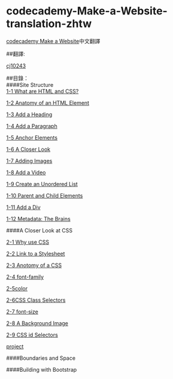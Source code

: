 # codecademy-Make-a-Website-translation-zhtw

[codecademy Make a Website](https://www.codecademy.com/learn/make-a-website)中文翻譯

##翻譯:

[cj10243](https://github.com/cj10243)

##目錄：  
####Site Structure  
[1-1 What are HTML and CSS?](https://github.com/cj10243/codecademy-Make-a-Website-translation-zhtw/blob/master/1-1_What_are_HTML_%20and_CSS%3F.md)

[1-2 Anatomy of an HTML Element](https://github.com/cj10243/codecademy-Make-a-Website-translation-zhtw/blob/master/1-2_Anatomy_of_an_HTML_Element.md)

[1-3 Add a Heading](https://github.com/cj10243/codecademy-Make-a-Website-translation-zhtw/blob/master/1-3_Add_a_Heading.md)

[1-4 Add a Paragraph](https://github.com/cj10243/codecademy-Make-a-Website-translation-zhtw/blob/master/1-4_Add_a_Paragraph)

[1-5 Anchor Elements](https://github.com/cj10243/codecademy-Make-a-Website-translation-zhtw/blob/master/1-5_Anchor_Elements.md)

[1-6 A Closer Look](https://github.com/cj10243/codecademy-Make-a-Website-translation-zhtw/blob/master/1-6_A_Closer_Look.md)

[1-7 Adding Images](https://github.com/cj10243/codecademy-Make-a-Website-translation-zhtw/blob/master/1-7_Adding_Images.md)

[1-8 Add a Video](https://github.com/cj10243/codecademy-Make-a-Website-translation-zhtw/blob/master/1-8_Add_a_Video.md)

[1-9 Create an Unordered List](https://github.com/cj10243/codecademy-Make-a-Website-translation-zhtw/blob/master/1-9_Create_an_Unordered_List.md)

[1-10 Parent and Child Elements](https://github.com/cj10243/codecademy-Make-a-Website-translation-zhtw/blob/master/1-10_Parent_and_Child_Elements.md)

[1-11 Add a Div](https://github.com/cj10243/codecademy-Make-a-Website-translation-zhtw/blob/master/1-11_Add_a_Div.md)

[1-12 Metadata: The Brains](https://github.com/cj10243/codecademy-Make-a-Website-translation-zhtw/blob/master/1-12_Metadata_the_brains)

####A Closer Look at CSS

[2-1 Why use CSS](https://github.com/cj10243/codecademy-Make-a-Website-translation-zhtw/blob/master/2-1_Why_use_CSS%3F.md)

[2-2 Link to a Stylesheet](https://github.com/cj10243/codecademy-Make-a-Website-translation-zhtw/blob/master/2-2_Link_to_a_Stylesheet.md)

[2-3 Anotomy of a CSS](https://github.com/cj10243/codecademy-Make-a-Website-translation-zhtw/blob/master/2-3_Anotomy_of_a_CSS.md)

[2-4 font-family](https://github.com/cj10243/codecademy-Make-a-Website-translation-zhtw/blob/master/2-4_font-family.md)

[2-5color](https://github.com/cj10243/codecademy-Make-a-Website-translation-zhtw/blob/master/2-5_color.md)

[2-6CSS Class Selectors](https://github.com/cj10243/codecademy-Make-a-Website-translation-zhtw/blob/master/2-6_CSS_Class_Selectors.md)

[2-7 font-size](https://github.com/cj10243/codecademy-Make-a-Website-translation-zhtw/blob/master/2-7_font-size.md)

[2-8 A Background Image](https://github.com/cj10243/codecademy-Make-a-Website-translation-zhtw/blob/master/2-8_A_Background_Image.md)

[2-9 CSS id Selectors](https://github.com/cj10243/codecademy-Make-a-Website-translation-zhtw/blob/master/2-9_CSS_id_Selectors.md)

[project](https://cj10243.github.io/)

####Boundaries and Space

####Building with Bootstrap
         
